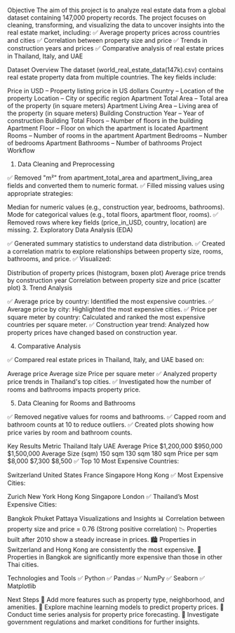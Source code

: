 Objective
The aim of this project is to analyze real estate data from a global dataset containing 147,000 property records. The project focuses on cleaning, transforming, and visualizing the data to uncover insights into the real estate market, including:
✅ Average property prices across countries and cities
✅ Correlation between property size and price
✅ Trends in construction years and prices
✅ Comparative analysis of real estate prices in Thailand, Italy, and UAE

Dataset Overview
The dataset (world_real_estate_data(147k).csv) contains real estate property data from multiple countries. The key fields include:

Price in USD – Property listing price in US dollars
Country – Location of the property
Location – City or specific region
Apartment Total Area – Total area of the property (in square meters)
Apartment Living Area – Living area of the property (in square meters)
Building Construction Year – Year of construction
Building Total Floors – Number of floors in the building
Apartment Floor – Floor on which the apartment is located
Apartment Rooms – Number of rooms in the apartment
Apartment Bedrooms – Number of bedrooms
Apartment Bathrooms – Number of bathrooms
Project Workflow
1. Data Cleaning and Preprocessing

✅ Removed "m²" from apartment_total_area and apartment_living_area fields and converted them to numeric format.
✅ Filled missing values using appropriate strategies:

Median for numeric values (e.g., construction year, bedrooms, bathrooms).
Mode for categorical values (e.g., total floors, apartment floor, rooms).
✅ Removed rows where key fields (price_in_USD, country, location) are missing.
2. Exploratory Data Analysis (EDA)

✅ Generated summary statistics to understand data distribution.
✅ Created a correlation matrix to explore relationships between property size, rooms, bathrooms, and price.
✅ Visualized:

Distribution of property prices (histogram, boxen plot)
Average price trends by construction year
Correlation between property size and price (scatter plot)
3. Trend Analysis

✅ Average price by country: Identified the most expensive countries.
✅ Average price by city: Highlighted the most expensive cities.
✅ Price per square meter by country: Calculated and ranked the most expensive countries per square meter.
✅ Construction year trend: Analyzed how property prices have changed based on construction year.

4. Comparative Analysis

✅ Compared real estate prices in Thailand, Italy, and UAE based on:

Average price
Average size
Price per square meter
✅ Analyzed property price trends in Thailand's top cities.
✅ Investigated how the number of rooms and bathrooms impacts property price.

5. Data Cleaning for Rooms and Bathrooms

✅ Removed negative values for rooms and bathrooms.
✅ Capped room and bathroom counts at 10 to reduce outliers.
✅ Created plots showing how price varies by room and bathroom counts.

Key Results
Metric	Thailand	Italy	UAE
Average Price	$1,200,000	$950,000	$1,500,000
Average Size (sqm)	150 sqm	130 sqm	180 sqm
Price per sqm	$8,000	$7,300	$8,500
✅ Top 10 Most Expensive Countries:

Switzerland
United States
France
Singapore
Hong Kong
✅ Most Expensive Cities:

Zurich
New York
Hong Kong
Singapore
London
✅ Thailand’s Most Expensive Cities:

Bangkok
Phuket
Pattaya
Visualizations and Insights
📊 Correlation between property size and price = 0.76 (Strong positive correlation)
📉 Properties built after 2010 show a steady increase in prices.
🏙️ Properties in Switzerland and Hong Kong are consistently the most expensive.
💼 Properties in Bangkok are significantly more expensive than those in other Thai cities.

Technologies and Tools
✅ Python
✅ Pandas
✅ NumPy
✅ Seaborn
✅ Matplotlib

Next Steps
🔎 Add more features such as property type, neighborhood, and amenities.
🔎 Explore machine learning models to predict property prices.
🔎 Conduct time series analysis for property price forecasting.
🔎 Investigate government regulations and market conditions for further insights.
